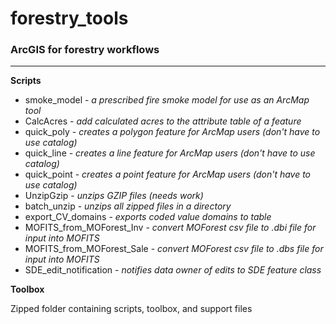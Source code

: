 # forestry_tools
### ArcGIS for forestry workflows
---
**Scripts**
* smoke_model - _a prescribed fire smoke model for use as an ArcMap tool_
* CalcAcres - _add calculated acres to the attribute table of a feature_
* quick_poly - _creates a polygon feature for ArcMap users (don't have to use catalog)_
* quick_line - _creates a line feature for ArcMap users (don't have to use catalog)_
* quick_point - _creates a point feature for ArcMap users (don't have to use catalog)_
* UnzipGzip - _unzips GZIP files (needs work)_
* batch_unzip - _unzips all zipped files in a directory_
* export_CV_domains - _exports coded value domains to table_
* MOFITS_from_MOForest_Inv - _convert MOForest csv file to .dbi file for input into MOFITS_
* MOFITS_from_MOForest_Sale - _convert MOForest csv file to .dbs file for input into MOFITS_
* SDE_edit_notification - _notifies data owner of edits to SDE feature class_

**Toolbox**

Zipped folder containing scripts, toolbox, and support files
